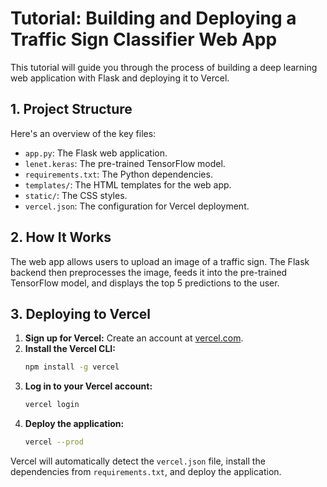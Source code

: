 # Tutorial: Building and Deploying a Traffic Sign Classifier Web App

This tutorial will guide you through the process of building a deep learning web application with Flask and deploying it to Vercel.

## 1. Project Structure

Here's an overview of the key files:

-   `app.py`: The Flask web application.
-   `lenet.keras`: The pre-trained TensorFlow model.
-   `requirements.txt`: The Python dependencies.
-   `templates/`: The HTML templates for the web app.
-   `static/`: The CSS styles.
-   `vercel.json`: The configuration for Vercel deployment.

## 2. How It Works

The web app allows users to upload an image of a traffic sign. The Flask backend then preprocesses the image, feeds it into the pre-trained TensorFlow model, and displays the top 5 predictions to the user.

## 3. Deploying to Vercel

1.  **Sign up for Vercel:** Create an account at [vercel.com](https://vercel.com).
2.  **Install the Vercel CLI:**
    ```bash
    npm install -g vercel
    ```
3.  **Log in to your Vercel account:**
    ```bash
    vercel login
    ```
4.  **Deploy the application:**
    ```bash
    vercel --prod
    ```

Vercel will automatically detect the `vercel.json` file, install the dependencies from `requirements.txt`, and deploy the application.